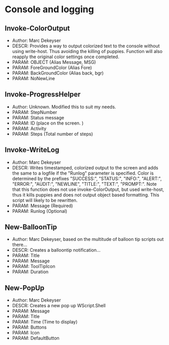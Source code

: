 # Console and logging
## Invoke-ColorOutput
* Author: Marc Dekeyser
* DESCR: Provides a way to output colorized text to the console without using write-host. Thus avoiding the killing of puppies. Function will also reapply the original color settings once completed.
* PARAM: OBJECT (Alias Message, MSG)
* PARAM: ForeGroundColor (Alias Fore)
* PARAM: BackGroundColor (Alias back, bgr)
* PARAM: NoNewLine

## Invoke-ProgressHelper
* Author: Unknown. Modified this to suit my needs.
* PARAM: StepNumber
* PARAM: Status message
* PARAM: ID (place on the screen. )
* PARAM: Activity
* PARAM: Steps (Total number of steps)

## Invoke-WriteLog
* Author: Marc Dekeyser
* DESCR: Writes timestamped, colorized output to the screen and adds the same to a logfile if the "Runlog" parameter is specified. Color is determined by the prefixes "SUCCESS:", "STATUS:", "INFO:", "ALERT:", "ERROR:", "AUDIT:", "NEWLINE", "TITLE:", "TEXT:", "PROMPT:". Note that this function does not use invoke-ColorOutput, but used write-host, thus it kills puppies and does not output object based formatting. This script will likely to be rewritten.
* PARAM: Message (Required)
* PARAM: Runlog (Optional)

## New-BalloonTip
* Author: Marc Dekeyser, based on the multitude of balloon tip scripts out there...
* DESCR: Creates a balloontip notification...
* PARAM: Title
* PARAM: Message
* PARAM: ToolTipIcon
* PARAM: Duration

## New-PopUp
* Author: Marc Dekeyser
* DESCR: Creates a new pop up WScript.Shell
* PARAM: Message
* PARAM: Title
* PARAM: Time (Time to display)
* PARAM: Buttons
* PARAM: Icon
* PARAM: DefaultButton
